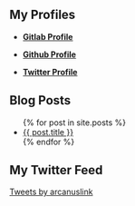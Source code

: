 ## My Profiles ##

* [**Gitlab Profile**](https://gitlab.com/alptunga)

* [**Github Profile**](https://github.com/alptunga/)

* [**Twitter Profile**](https://twitter.com/arcanuslink)




## Blog Posts ##

<ul>
  {% for post in site.posts %}
    <li>
      <a href="{{ post.url }}">{{ post.title }}</a>
    </li>
  {% endfor %}
</ul>

## My Twitter Feed ##
<a class="twitter-timeline" href="https://twitter.com/arcanuslink?ref_src=twsrc%5Etfw">Tweets by arcanuslink</a> <script async src="https://platform.twitter.com/widgets.js" charset="utf-8"></script>
